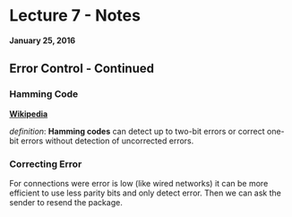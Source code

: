 # Lecture 7 - Notes  

**January 25, 2016**  

## Error Control - Continued

### Hamming Code

**[Wikipedia](https://en.wikipedia.org/wiki/Hamming_code)**

_definition_: __Hamming codes__ can detect up to two-bit errors or correct one-bit errors without detection of uncorrected errors.

### Correcting Error

For connections were error is low (like wired networks) it can be more efficient to use less parity bits and only detect error. Then we can ask the sender to resend the package.
